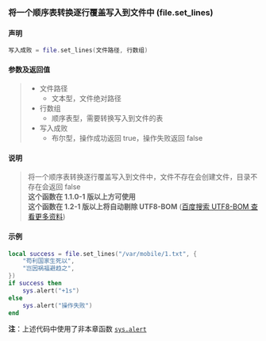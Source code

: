 ### 将一个顺序表转换逐行覆盖写入到文件中 (**file\.set\_lines**)


#### 声明
```lua
写入成败 = file.set_lines(文件路径, 行数组)
```


#### 参数及返回值
> - 文件路径
>   - 文本型，文件绝对路径
> - 行数组
>   - 顺序表型，需要转换写入到文件的表
> - 写入成败
>   - 布尔型，操作成功返回 true，操作失败返回 false


#### 说明
> 将一个顺序表转换逐行覆盖写入到文件中，文件不存在会创建文件，目录不存在会返回 false  
> **这个函数在 1\.1\.0\-1 版以上方可使用**  
> **这个函数在 1\.2\-1 版以上将自动剔除 UTF8\-BOM** ([百度搜索 UTF8-BOM 查看更多资料](https://www.baidu.com/s?wd=UTF8-BOM))  


#### 示例  
```lua
local success = file.set_lines("/var/mobile/1.txt", {
    "苟利国家生死以",
    "岂因祸福避趋之",
})
if success then
    sys.alert("+1s")
else
    sys.alert("操作失败")
end
```
**注**：上述代码中使用了非本章函数 [`sys.alert`](/Handbook/sys/sys.alert.md)  

